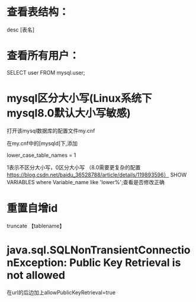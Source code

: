 # 查看表结构：
desc [表名]

# 查看所有用户：
SELECT user FROM mysql.user;

# mysql区分大小写(Linux系统下mysql8.0默认大小写敏感)
打开该mysql数据库的配置文件my.cnf

在my.cnf中的[mysqld]下,添加

lower_case_table_names = 1

1表示不区分大小写，0区分大小写
（8.0需要更复杂的配置 https://blog.csdn.net/baidu_36528788/article/details/119893596）
SHOW VARIABLES where Variable_name like 'lower%';查看是否修改正确

# 重置自增id
truncate 【tablename】

# java.sql.SQLNonTransientConnectionException: Public Key Retrieval is not allowed
在url的后边加上allowPublicKeyRetrieval=true